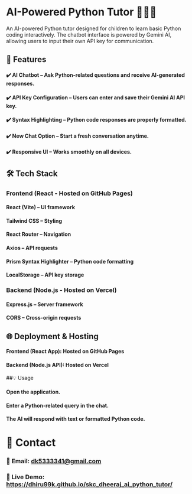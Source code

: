 # AI-Powered Python Tutor 🧑‍💻🤖
An AI-powered Python tutor designed for children to learn basic Python coding interactively. The chatbot interface is powered by Gemini AI, allowing users to input their own API key for communication.

## 🚀 Features
#### ✔️ AI Chatbot – Ask Python-related questions and receive AI-generated responses.
#### ✔️ API Key Configuration – Users can enter and save their Gemini AI API key.
#### ✔️ Syntax Highlighting – Python code responses are properly formatted.
#### ✔️ New Chat Option – Start a fresh conversation anytime.
#### ✔️ Responsive UI – Works smoothly on all devices.

## 🛠 Tech Stack
### Frontend (React - Hosted on GitHub Pages)
#### React (Vite) – UI framework
#### Tailwind CSS – Styling
#### React Router – Navigation
#### Axios – API requests
#### Prism Syntax Highlighter – Python code formatting
#### LocalStorage – API key storage
### Backend (Node.js - Hosted on Vercel)
#### Express.js – Server framework
#### CORS – Cross-origin requests

## 🌐 Deployment & Hosting
#### Frontend (React App): Hosted on GitHub Pages
#### Backend (Node.js API): Hosted on Vercel

##💡 Usage
#### Open the application.
#### Enter a Python-related query in the chat.
#### The AI will respond with text or formatted Python code.

# 📩 Contact
### 📧 Email: dk5333341@gmail.com

### 🔗 Live Demo: https://dhiru99k.github.io/skc_dheeraj_ai_python_tutor/
